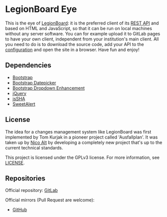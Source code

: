 # LegionBoard Eye

This is the eye of [LegionBoard](https://legionboard.github.io): it is
the preferred client of its
[REST API](https://gitlab.com/legionboard/heart) and based on HTML and
JavaScript, so that it can be run on local machines without any server
software. You can for example upload it to GitLab pages to have your
own client, independent from your institution's main client. All you
need to do is to download the source code, add your API to the
[configuration](src/config/configuration-template.js) and open the site
in a browser. Have fun and enjoy!

## Dependencies

* [Bootstrap](https://getbootstrap.com/)
* [Bootstrap Datepicker](https://eonasdan.github.io/bootstrap-datetimepicker/)
* [Bootstrap Dropdown Enhancement](https://behigh.github.io/bootstrap_dropdowns_enhancement/)
* [jQuery](https://jquery.com/)
* [jsSHA](https://caligatio.github.io/jsSHA/)
* [SweetAlert](https://t4t5.github.io/sweetalert/)

## License

The idea for a changes management system like LegionBoard was first
implemented by Tom Kurjak in a pioneer project called 'Ausfallplan'. It
was taken up by [Nico Alt](mailto:nicoalt@posteo.org) by developing a
completely new project that's up to the current technical standards.

This project is licensed under the GPLv3 license. For more information,
see [LICENSE](./LICENSE).

## Repositories

Official repository:
[GitLab](https://gitlab.com/legionboard/eye)

Official mirrors (Pull Request are welcome):
* [GitHub](https://github.com/legionboard/eye)
